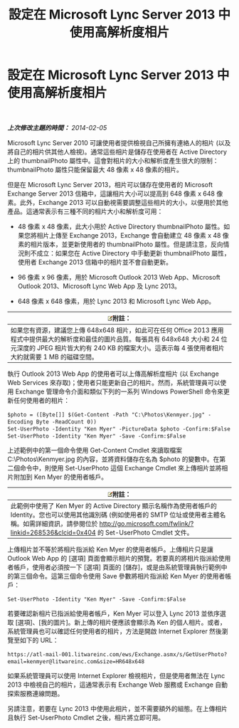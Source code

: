 ﻿---
title: 設定在 Microsoft Lync Server 2013 中使用高解析度相片
TOCTitle: 設定在 Microsoft Lync Server 2013 中使用高解析度相片
ms:assetid: 995da78a-dc44-45a3-908d-16fe36cfa0d9
ms:mtpsurl: https://technet.microsoft.com/zh-tw/library/JJ688150(v=OCS.15)
ms:contentKeyID: 49890221
ms.date: 08/10/2015
mtps_version: v=OCS.15
ms.translationtype: HT
---

# 設定在 Microsoft Lync Server 2013 中使用高解析度相片

 

_**上次修改主題的時間：** 2014-02-05_

Microsoft Lync Server 2010 可讓使用者提供檢視自己所擁有連絡人的相片 (以及將自己的相片供其他人檢視)。通常這些相片是儲存在使用者在 Active Directory 上的 thumbnailPhoto 屬性中。這會對相片的大小和解析度產生很大的限制：thumbnailPhoto 屬性只能保留最大 48 像素 x 48 像素的相片。

但是在 Microsoft Lync Server 2013，相片可以儲存在使用者的 Microsoft Exchange Server 2013 信箱中，這讓相片大小可以提高到 648 像素 x 648 像素。此外，Exchange 2013 可以自動視需要調整這些相片的大小，以便用於其他產品。這通常表示有三種不同的相片大小和解析度可用：

  - 48 像素 x 48 像素，此大小用於 Active Directory thumbnailPhoto 屬性。如果您將相片上傳至 Exchange 2013，Exchange 會自動建立 48 像素 x 48 像素的相片版本，並更新使用者的 thumbnailPhoto 屬性。但是請注意，反向情況則不成立：如果您在 Active Directory 中手動更新 thumbnailPhoto 屬性，使用者 Exchange 2013 信箱中的相片並不會自動更新。

  - 96 像素 x 96 像素，用於 Microsoft Outlook 2013 Web App、Microsoft Outlook 2013、Microsoft Lync Web App 及 Lync 2013。

  - 648 像素 x 648 像素，用於 Lync 2013 和 Microsoft Lync Web App。

<table>
<thead>
<tr class="header">
<th><img src="images/Gg398811.note(OCS.15).gif" title="note" alt="note" />附註：</th>
</tr>
</thead>
<tbody>
<tr class="odd">
<td>如果您有資源，建議您上傳 648x648 相片，如此可在任何 Office 2013 應用程式中提供最大的解析度和最佳的圖片品質。每張具有 648x648 大小和 24 位元深度的 JPEG 相片皆大約有 240 KB 的檔案大小。這表示每 4 張使用者相片大約就需要 1 MB 的磁碟空間。</td>
</tr>
</tbody>
</table>


執行 Outlook 2013 Web App 的使用者可以上傳高解析度相片 (以 Exchange Web Services 來存取)；使用者只能更新自己的相片。然而，系統管理員可以使用 Exchange 管理命令介面和類似下列的一系列 Windows PowerShell 命令來更新任何使用者的相片：

    $photo = ([Byte[]] $(Get-Content -Path "C:\Photos\Kenmyer.jpg" -Encoding Byte -ReadCount 0))
    Set-UserPhoto -Identity "Ken Myer" -PictureData $photo -Confirm:$False
    Set-UserPhoto -Identity "Ken Myer" -Save -Confirm:$False

上述範例中的第一個命令使用 Get-Content Cmdlet 來讀取檔案 C:\\Photos\\Kenmyer.jpg 的內容，並將資料儲存在名為 $photo 的變數中。在第二個命令中，則使用 Set-UserPhoto 這個 Exchange Cmdlet 來上傳相片並將相片附加到 Ken Myer 的使用者帳戶。

<table>
<thead>
<tr class="header">
<th><img src="images/Gg398811.note(OCS.15).gif" title="note" alt="note" />附註：</th>
</tr>
</thead>
<tbody>
<tr class="odd">
<td>此範例中使用了 Ken Myer 的 Active Directory 顯示名稱作為使用者帳戶的 Identity。您也可以使用其他識別碼 (例如使用者的 SMTP 位址或使用者主體名稱。如需詳細資訊，請參閱位於 <a href="http://go.microsoft.com/fwlink/?linkid=268536%26clcid=0x404" class="uri">http://go.microsoft.com/fwlink/?linkid=268536&amp;clcid=0x404</a> 的 Set-UserPhoto Cmdlet 文件。</td>
</tr>
</tbody>
</table>


上傳相片並不等於將相片指派給 Ken Myer 的使用者帳戶。上傳相片只是讓 Outlook Web App 的 \[選項\] 頁面會顯示相片的預覽。若要真的將相片指派給使用者帳戶，使用者必須按一下 \[選項\] 頁面的 \[儲存\]，或是由系統管理員執行範例中的第三個命令。這第三個命令使用 Save 參數將相片指派給 Ken Myer 的使用者帳戶：

    Set-UserPhoto -Identity "Ken Myer" -Save -Confirm:$False

若要確認新相片已指派給使用者帳戶，Ken Myer 可以登入 Lync 2013 並依序選取 \[選項\]、\[我的圖片\]。新上傳的相片便應該會顯示為 Ken 的個人相片。或者，系統管理員也可以確認任何使用者的相片，方法是開啟 Internet Explorer 然後瀏覽至如下的 URL：

    https://atl-mail-001.litwareinc.com/ews/Exchange.asmx/s/GetUserPhoto?email=kenmyer@litwareinc.com&size=HR648x648

如果系統管理員可以使用 Internet Explorer 檢視相片，但是使用者無法在 Lync 2013 中檢視自己的相片，這通常表示有 Exchange Web 服務或 Exchange 自動探索服務連線問題。

另請注意，若要在 Lync 2013 中使用此相片，並不需要額外的組態。在上傳相片且執行 Set-UserPhoto Cmdlet 之後，相片將立即可用。

